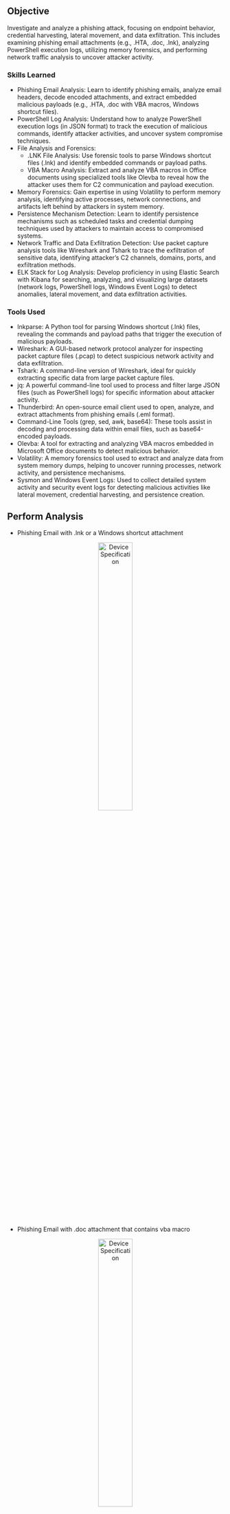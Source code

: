 ## Objective
 
Investigate and analyze a phishing attack, focusing on endpoint behavior, credential harvesting, lateral movement, and data exfiltration. This includes examining phishing email attachments (e.g., .HTA, .doc, .lnk), analyzing PowerShell execution logs, utilizing memory forensics, and performing network traffic analysis to uncover attacker activity.

### Skills Learned

- Phishing Email Analysis: Learn to identify phishing emails, analyze email headers, decode encoded attachments, and extract embedded malicious payloads (e.g., .HTA, .doc with VBA macros, Windows shortcut files).
- PowerShell Log Analysis: Understand how to analyze PowerShell execution logs (in JSON format) to track the execution of malicious commands, identify attacker activities, and uncover system compromise techniques.
- File Analysis and Forensics:
  - .LNK File Analysis: Use forensic tools to parse Windows shortcut files (.lnk) and identify embedded commands or payload paths.
  - VBA Macro Analysis: Extract and analyze VBA macros in Office documents using specialized tools like Olevba to reveal how the attacker uses them for C2 communication and payload execution.
- Memory Forensics: Gain expertise in using Volatility to perform memory analysis, identifying active processes, network connections, and artifacts left behind by attackers in system memory.
- Persistence Mechanism Detection: Learn to identify persistence mechanisms such as scheduled tasks and credential dumping techniques used by attackers to maintain access to compromised systems.
- Network Traffic and Data Exfiltration Detection: Use packet capture analysis tools like Wireshark and Tshark to trace the exfiltration of sensitive data, identifying attacker’s C2 channels, domains, ports, and exfiltration methods.
- ELK Stack for Log Analysis: Develop proficiency in using Elastic Search with Kibana for searching, analyzing, and visualizing large datasets (network logs, PowerShell logs, Windows Event Logs) to detect anomalies, lateral movement, and data exfiltration activities.

### Tools Used

- lnkparse: A Python tool for parsing Windows shortcut (.lnk) files, revealing the commands and payload paths that trigger the execution of malicious payloads.
- Wireshark: A GUI-based network protocol analyzer for inspecting packet capture files (.pcap) to detect suspicious network activity and data exfiltration.
- Tshark: A command-line version of Wireshark, ideal for quickly extracting specific data from large packet capture files.
- jq: A powerful command-line tool used to process and filter large JSON files (such as PowerShell logs) for specific information about attacker activity.
- Thunderbird: An open-source email client used to open, analyze, and extract attachments from phishing emails (.eml format).
- Command-Line Tools (grep, sed, awk, base64): These tools assist in decoding and processing data within email files, such as base64-encoded payloads.
- Olevba: A tool for extracting and analyzing VBA macros embedded in Microsoft Office documents to detect malicious behavior.
- Volatility: A memory forensics tool used to extract and analyze data from system memory dumps, helping to uncover running processes, network activity, and persistence mechanisms.
- Sysmon and Windows Event Logs: Used to collect detailed system activity and security event logs for detecting malicious activities like lateral movement, credential harvesting, and persistence creation.

## Perform Analysis

- Phishing Email with .lnk or a Windows shortcut attachment
<p align="center">
<img src="https://imgur.com/" height="40%" width="40%" alt="Device Specification"/>
<br/>
<b></b>
<br/>

- Phishing Email with .doc attachment that contains vba macro
<p align="center">
<img src="https://imgur.com/" height="40%" width="40%" alt="Device Specification"/>
<br/>
<b></b>
<br/>

- Phishing Email with .hta (HTML application) attachment
<p align="center">
<img src="https://imgur.com/" height="40%" width="40%" alt="Device Specification"/>
<br/>
<b></b>
<br/>

## Outcome

- Phishing Analysis Proficiency: Effectively dissect phishing emails, decode encoded attachments, and identify malicious payloads such as .HTA files or VBA macros.
 - Endpoint Investigation Skills: Investigate PowerShell logs, analyze the execution of malicious commands, and understand their impact on the system. Identify persistence mechanisms and escalate privileges techniques used by attackers.
 - Network Traffic Forensics: Perform in-depth analysis of packet captures, identify the domains, ports, and tools used by attackers for C2 communication, and reconstruct the attack’s network flow to understand the exfiltration process.
 - Data Exfiltration Detection: Correlating PowerShell logs and network traffic data, identify data exfiltration techniques, reconstruct stolen data, and understand how attackers bypass defenses to move sensitive data out of the compromised network.
 - Incident Response: Conduct full incident investigations, from email attachment extraction to network traffic examination, and respond effectively to similar phishing-based attacks in real-world environments.
 - Full Attack Lifecycle Understanding: The integration of file, endpoint, and network analysis techniques, learn to piece together a complete attack timeline, identifying key attack vectors, lateral movement, and data exfiltration methods, ability to detect and mitigate similar future attacks.
 - Advanced Analysis with ELK: Gain hands-on experience using the ELK Stack (ElasticSearch and Kibana) to search, analyze, and visualize data from various sources (e.g., PowerShell logs, Sysmon logs, network traffic) for detecting malicious activities, correlating events, and conducting comprehensive investigations.

## Acknowledgements
- Inspired from [TryHackMe - Boogeyman 1](https://tryhackme.com/r/room/boogeyman1)
- [Whois](https://www.whois.com/whois/)
